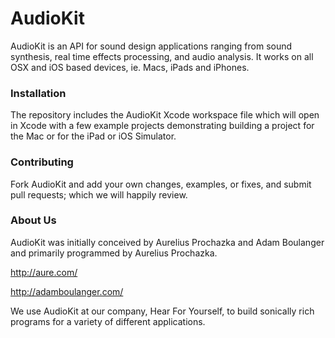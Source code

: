 AudioKit
========

AudioKit is an API for sound design applications ranging from sound synthesis, 
real time effects processing, and audio analysis.  It works on all OSX and iOS 
based devices, ie. Macs, iPads and iPhones.

### Installation

The repository includes the AudioKit Xcode workspace file which will 
open in Xcode with a few example projects demonstrating building a project
for the Mac or for the iPad or iOS Simulator.  

### Contributing

Fork AudioKit and add your own changes, examples, or fixes, and submit pull requests; 
which we will happily review. 

### About Us

AudioKit was initially conceived by Aurelius Prochazka and Adam Boulanger
and primarily programmed by Aurelius Prochazka.

http://aure.com/

http://adamboulanger.com/

We use AudioKit at our company, Hear For Yourself, to build 
sonically rich programs for a variety of different applications.
